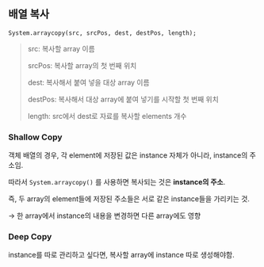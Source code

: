 ## 배열 복사

`System.arraycopy(src, srcPos, dest, destPos, length);`

> src: 복사할 array 이름
> 
> srcPos: 복사할 array의 첫 번째 위치
> 
> dest: 복사해서 붙여 넣을 대상 array 이름
> 
> destPos: 복사해서 대상 array에 붙여 넣기를 시작할 첫 번째 위치
> 
> length: src에서 dest로 자료를 복사할 elements 개수
> 

### Shallow Copy

객체 배열의 경우, 각 element에 저장된 값은 instance 자체가 아니라, instance의 주소임.

따라서 `System.arraycopy()` 를 사용하면 복사되는 것은 **instance의 주소**.

즉, 두 array의 element들에 저장된 주소들은 서로 같은 instance들을 가리키는 것.

→ 한 array에서 instance의 내용을 변경하면 다른 array에도 영향

### Deep Copy

instance를 따로 관리하고 싶다면, 복사할 array에 instance 따로 생성해야함.
